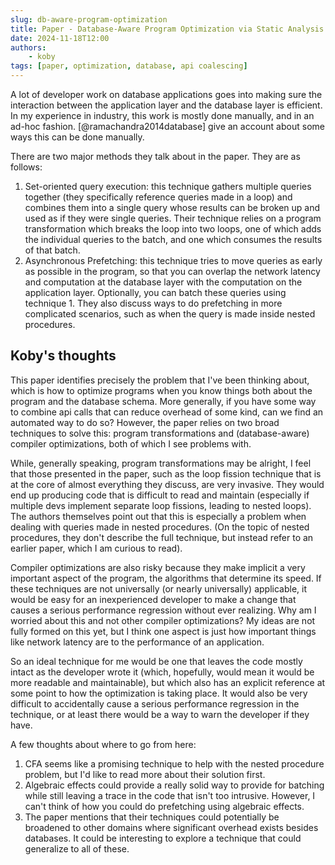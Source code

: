```yaml
---
slug: db-aware-program-optimization
title: Paper - Database-Aware Program Optimization via Static Analysis
date: 2024-11-18T12:00
authors:
    - koby
tags: [paper, optimization, database, api coalescing]
---
```


A lot of developer work on database applications goes into making sure the interaction between the application layer and the database layer is efficient. In my experience in industry, this work is mostly done manually, and in an ad-hoc fashion. [@ramachandra2014database] give an account about some ways this can be done manually.

<!--truncate-->

There are two major methods they talk about in the paper. They are as follows:
1. Set-oriented query execution: this technique gathers multiple queries together (they specifically reference queries made in a loop) and combines them into a single query whose results can be broken up and used as if they were single queries. Their technique relies on a program transformation which breaks the loop into two loops, one of which adds the individual queries to the batch, and one which consumes the results of that batch.
2. Asynchronous Prefetching: this technique tries to move queries as early as possible in the program, so that you can overlap the network latency and computation at the database layer with the computation on the application layer. Optionally, you can batch these queries using technique 1. They also discuss ways to do prefetching in more complicated scenarios, such as when the query is made inside nested procedures.

## Koby's thoughts

This paper identifies precisely the problem that I've been thinking about, which is how to optimize programs when you know things both about the program and the database schema. More generally, if you have some way to combine api calls that can reduce overhead of some kind, can we find an automated way to do so? However, the paper relies on two broad techniques to solve this: program transformations and (database-aware) compiler optimizations, both of which I see problems with.

While, generally speaking, program transformations may be alright, I feel that those presented in the paper, such as the loop fission technique that is at the core of almost everything they discuss, are very invasive. They would end up producing code that is difficult to read and maintain (especially if multiple devs implement separate loop fissions, leading to nested loops). The authors themselves point out that this is especially a problem when dealing with queries made in nested procedures. (On the topic of nested procedures, they don't describe the full technique, but instead refer to an earlier paper, which I am curious to read).

Compiler optimizations are also risky because they make implicit a very important aspect of the program, the algorithms that determine its speed. If these techniques are not universally (or nearly universally) applicable, it would be easy for an inexperienced developer to make a change that causes a serious performance regression without ever realizing. Why am I worried about this and not other compiler optimizations? My ideas are not fully formed on this yet, but I think one aspect is just how important things like network latency are to the performance of an application.

So an ideal technique for me would be one that leaves the code mostly intact as the developer wrote it (which, hopefully, would mean it would be more readable and maintainable), but which also has an explicit reference at some point to how the optimization is taking place. It would also be very difficult to accidentally cause a serious performance regression in the technique, or at least there would be a way to warn the developer if they have.

A few thoughts about where to go from here:
1. CFA seems like a promising technique to help with the nested procedure problem, but I'd like to read more about their solution first.
2. Algebraic effects could provide a really solid way to provide for batching while still leaving a trace in the code that isn't too intrusive. However, I can't think of how you could do prefetching using algebraic effects.
3. The paper mentions that their techniques could potentially be broadened to other domains where significant overhead exists besides databases. It could be interesting to explore a technique that could generalize to all of these.
